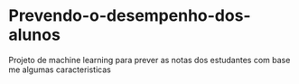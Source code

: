 # Prevendo-o-desempenho-dos-alunos
Projeto de machine learning para prever as notas dos estudantes com base me algumas caracteristicas
